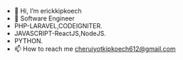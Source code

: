 - 👋 Hi, I’m erickkipkoech
- 👀 Software Engineer
- PHP-LARAVEL,CODEIGNITER.
- JAVASCRIPT-ReactJS,NodeJS.
- PYTHON.
- 📫 How to reach me cheruiyotkipkoech612@gmail.com

<!---
erickkipkoech/erickkipkoech is a ✨ special ✨ repository because its `README.md` (this file) appears on your GitHub profile.
You can click the Preview link to take a look at your changes.
--->
